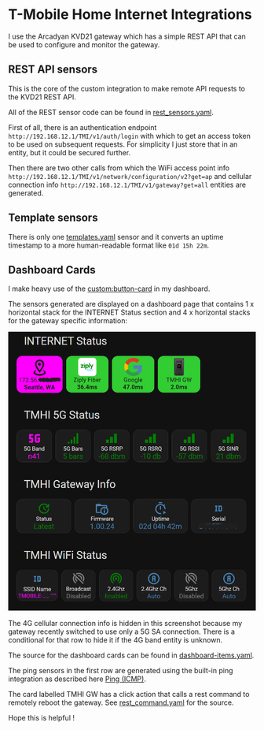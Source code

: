 # T-Mobile Home Internet Integrations
I use the Arcadyan KVD21 gateway which has a simple REST API that can be used to configure and monitor the gateway.


## REST API sensors
This is the core of the custom integration to make remote API requests to the KVD21 REST API.

All of the REST sensor code can be found in [rest_sensors.yaml](rest_sensors.yaml).

First of all, there is an authentication endpoint `http://192.168.12.1/TMI/v1/auth/login` with which to get an access token to be used on subsequent requests. For simplicity I just store that in an entity, but it could be secured further.

Then there are two other calls from which the WiFi access point info `http://192.168.12.1/TMI/v1/network/configuration/v2?get=ap` and cellular connection info `http://192.168.12.1/TMI/v1/gateway?get=all` entities are generated.

## Template sensors
There is only one [templates.yaml](templates.yaml) sensor and it converts an uptime timestamp to a more human-readable format like `01d 15h 22m`.

## Dashboard Cards
I make heavy use of the [custom:button-card](https://github.com/custom-cards/button-card) in my dashboard.

The sensors generated are displayed on a dashboard page that contains 1 x horizontal stack for the INTERNET Status section and 4 x horizontal stacks for the gateway specific information:

![image](images/tmhi-dashboard.png)

The 4G cellular connection info is hidden in this screenshot because my gateway recently switched to use only a 5G SA connection. There is a conditional for that row to hide it if the 4G band entity is unknown.

The source for the dashboard cards can be found in [dashboard-items.yaml](dashboard-items.yaml).

The ping sensors in the first row are generated using the built-in ping integration as described here [Ping (ICMP)](https://www.home-assistant.io/integrations/ping/).

The card labelled TMHI GW has a click action that calls a rest command to remotely reboot the gateway. See [rest_command.yaml](rest_command.yaml) for the source.

Hope this is helpful !
